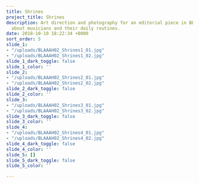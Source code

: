 ```yaml
---
title: Shrines
project_title: Shrines
description: Art direction and photography for an editorial piece in BLAAAH magazine
  about musicians and their daily routines.
date: 2018-10-10 18:22:34 +0000
sort_order: 5
slide_1:
- "/uploads/BLAAAH02_Shrines1_01.jpg"
- "/uploads/BLAAAH02_Shrines1_02.jpg"
slide_1_dark_toggle: false
slide_1_color: ''
slide_2:
- "/uploads/BLAAAH02_Shrines2_01.jpg"
- "/uploads/BLAAAH02_Shrines2_02.jpg"
slide_2_dark_toggle: false
slide_2_color: ''
slide_3:
- "/uploads/BLAAAH02_Shrines3_01.jpg"
- "/uploads/BLAAAH02_Shrines3_02.jpg"
slide_3_dark_toggle: false
slide_3_color: ''
slide_4:
- "/uploads/BLAAAH02_Shrines4_01.jpg"
- "/uploads/BLAAAH02_Shrines4_02.jpg"
slide_4_dark_toggle: false
slide_4_color: ''
slide_5: []
slide_5_dark_toggle: false
slide_5_color: ''

---
```

